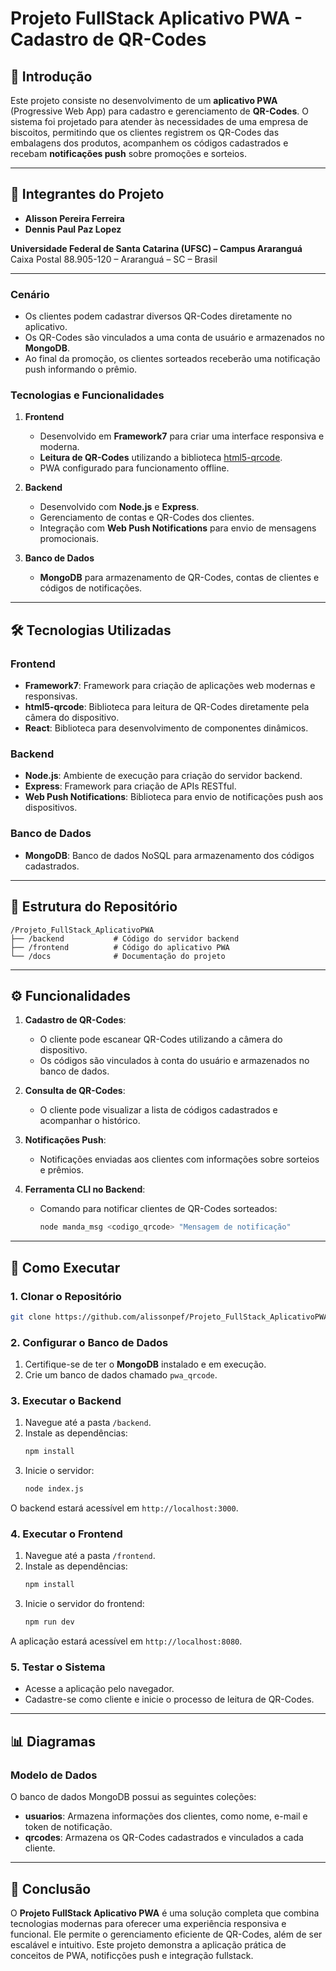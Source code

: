 # Projeto FullStack Aplicativo PWA - Cadastro de QR-Codes

## 📖 Introdução

Este projeto consiste no desenvolvimento de um **aplicativo PWA** (Progressive Web App) para cadastro e gerenciamento de **QR-Codes**. O sistema foi projetado para atender às necessidades de uma empresa de biscoitos, permitindo que os clientes registrem os QR-Codes das embalagens dos produtos, acompanhem os códigos cadastrados e recebam **notificações push** sobre promoções e sorteios.

---

## 👥 Integrantes do Projeto

- **Alisson Pereira Ferreira**
- **Dennis Paul Paz Lopez**

**Universidade Federal de Santa Catarina (UFSC) – Campus Araranguá**  
Caixa Postal 88.905-120 – Araranguá – SC – Brasil

---

### Cenário

- Os clientes podem cadastrar diversos QR-Codes diretamente no aplicativo.
- Os QR-Codes são vinculados a uma conta de usuário e armazenados no **MongoDB**.
- Ao final da promoção, os clientes sorteados receberão uma notificação push informando o prêmio.

### Tecnologias e Funcionalidades

1. **Frontend**
   - Desenvolvido em **Framework7** para criar uma interface responsiva e moderna.
   - **Leitura de QR-Codes** utilizando a biblioteca [html5-qrcode](https://github.com/mebjas/html5-qrcode).
   - PWA configurado para funcionamento offline.

2. **Backend**
   - Desenvolvido com **Node.js** e **Express**.
   - Gerenciamento de contas e QR-Codes dos clientes.
   - Integração com **Web Push Notifications** para envio de mensagens promocionais.

3. **Banco de Dados**
   - **MongoDB** para armazenamento de QR-Codes, contas de clientes e códigos de notificações.

---

## 🛠️ Tecnologias Utilizadas

### Frontend
- **Framework7**: Framework para criação de aplicações web modernas e responsivas.
- **html5-qrcode**: Biblioteca para leitura de QR-Codes diretamente pela câmera do dispositivo.
- **React**: Biblioteca para desenvolvimento de componentes dinâmicos.

### Backend
- **Node.js**: Ambiente de execução para criação do servidor backend.
- **Express**: Framework para criação de APIs RESTful.
- **Web Push Notifications**: Biblioteca para envio de notificações push aos dispositivos.

### Banco de Dados
- **MongoDB**: Banco de dados NoSQL para armazenamento dos códigos cadastrados.

---

## 📂 Estrutura do Repositório

```
/Projeto_FullStack_AplicativoPWA
├── /backend           # Código do servidor backend
├── /frontend          # Código do aplicativo PWA
└── /docs              # Documentação do projeto
```

---

## ⚙️ Funcionalidades

1. **Cadastro de QR-Codes**:
   - O cliente pode escanear QR-Codes utilizando a câmera do dispositivo.
   - Os códigos são vinculados à conta do usuário e armazenados no banco de dados.

2. **Consulta de QR-Codes**:
   - O cliente pode visualizar a lista de códigos cadastrados e acompanhar o histórico.

3. **Notificações Push**:
   - Notificações enviadas aos clientes com informações sobre sorteios e prêmios.

4. **Ferramenta CLI no Backend**:
   - Comando para notificar clientes de QR-Codes sorteados:
     ```bash
     node manda_msg <codigo_qrcode> "Mensagem de notificação"
     ```

---

## 🚀 Como Executar

### 1. Clonar o Repositório

```bash
git clone https://github.com/alissonpef/Projeto_FullStack_AplicativoPWA.git
```

### 2. Configurar o Banco de Dados

1. Certifique-se de ter o **MongoDB** instalado e em execução.
2. Crie um banco de dados chamado `pwa_qrcode`.

### 3. Executar o Backend

1. Navegue até a pasta `/backend`.
2. Instale as dependências:
   ```bash
   npm install
   ```
3. Inicie o servidor:
   ```bash
   node index.js
   ```

O backend estará acessível em `http://localhost:3000`.

### 4. Executar o Frontend

1. Navegue até a pasta `/frontend`.
2. Instale as dependências:
   ```bash
   npm install
   ```
3. Inicie o servidor do frontend:
   ```bash
   npm run dev
   ```

A aplicação estará acessível em `http://localhost:8080`.

### 5. Testar o Sistema

- Acesse a aplicação pelo navegador.
- Cadastre-se como cliente e inicie o processo de leitura de QR-Codes.

---

## 📊 Diagramas

### Modelo de Dados
O banco de dados MongoDB possui as seguintes coleções:

- **usuarios**: Armazena informações dos clientes, como nome, e-mail e token de notificação.
- **qrcodes**: Armazena os QR-Codes cadastrados e vinculados a cada cliente.

---

## 🌟 Conclusão

O **Projeto FullStack Aplicativo PWA** é uma solução completa que combina tecnologias modernas para oferecer uma experiência responsiva e funcional. Ele permite o gerenciamento eficiente de QR-Codes, além de ser escalável e intuitivo. Este projeto demonstra a aplicação prática de conceitos de PWA, notificções push e integração fullstack.

